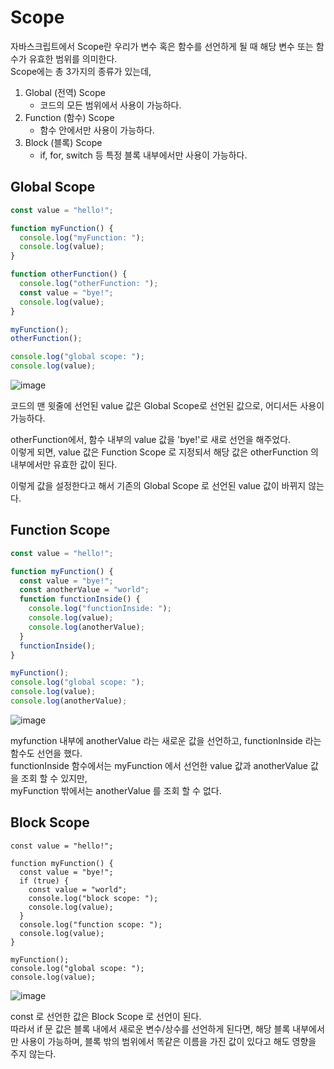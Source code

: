 # Scope
자바스크립트에서 Scope란 우리가 변수 혹은 함수를 선언하게 될 때 해당 변수 또는 함수가 유효한 범위를 의미한다.  
Scope에는 총 3가지의 종류가 있는데,  
1. Global (전역) Scope
    + 코드의 모든 범위에서 사용이 가능하다.
3. Function (함수) Scope
    + 함수 안에서만 사용이 가능하다.
5. Block (블록) Scope
    + if, for, switch 등 특정 블록 내부에서만 사용이 가능하다.
  
## Global Scope
```js
const value = "hello!";

function myFunction() {
  console.log("myFunction: ");
  console.log(value);
}

function otherFunction() {
  console.log("otherFunction: ");
  const value = "bye!";
  console.log(value);
}

myFunction();
otherFunction();

console.log("global scope: ");
console.log(value);

```
![image](https://github.com/min9-530/TIL/assets/104071568/9215a3a1-bb81-4168-85d2-5b1080e2175b)

코드의 맨 윗줄에 선언된 value 값은 Global Scope로 선언된 값으로, 어디서든 사용이 가능하다.  

otherFunction에서, 함수 내부의 value 값을 'bye!'로 새로 선언을 해주었다.  
이렇게 되면, value 값은 Function Scope 로 지정되서 해당 값은 otherFunction 의 내부에서만 유효한 값이 된다.  

이렇게 값을 설정한다고 해서 기존의 Global Scope 로 선언된 value 값이 바뀌지 않는다.

## Function Scope

```js
const value = "hello!";

function myFunction() {
  const value = "bye!";
  const anotherValue = "world";
  function functionInside() {
    console.log("functionInside: ");
    console.log(value);
    console.log(anotherValue);
  }
  functionInside();
}

myFunction();
console.log("global scope: ");
console.log(value);
console.log(anotherValue);
```
![image](https://github.com/min9-530/TIL/assets/104071568/30600883-a270-4794-b7b5-85b9a006cf6e)  

myfunction 내부에 anotherValue 라는 새로운 값을 선언하고, functionInside 라는 함수도 선언을 했다.  
functionInside 함수에서는 myFunction 에서 선언한 value 값과 anotherValue 값을 조회 할 수 있지만,  
myFunction 밖에서는 anotherValue 를 조회 할 수 없다.

## Block Scope
```
const value = "hello!";

function myFunction() {
  const value = "bye!";
  if (true) {
    const value = "world";
    console.log("block scope: ");
    console.log(value);
  }
  console.log("function scope: ");
  console.log(value);
}

myFunction();
console.log("global scope: ");
console.log(value);
```
![image](https://github.com/min9-530/TIL/assets/104071568/a26de087-9ae5-4758-b889-1816e425874f)  

const 로 선언한 값은 Block Scope 로 선언이 된다.  
따라서 if 문 값은 블록 내에서 새로운 변수/상수를 선언하게 된다면, 해당 블록 내부에서만 사용이 가능하며, 블록 밖의 범위에서 똑같은 이름을 가진 값이 있다고 해도 영향을 주지 않는다. 
